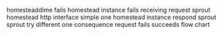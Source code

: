 homesteaddime fails homestead instance fails receiving request sprout homestead http interface simple one homestead instance respond sprout sprout try different one consequence request fails succeeds flow chart
